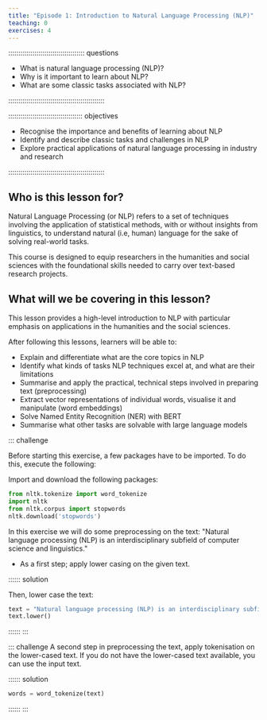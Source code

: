 ```yaml
---
title: "Episode 1: Introduction to Natural Language Processing (NLP)"
teaching: 0
exercises: 4
---
```


:::::::::::::::::::::::::::::::::::::: questions

- What is natural language processing (NLP)?
- Why is it important to learn about NLP?
- What are some classic tasks associated with NLP?

::::::::::::::::::::::::::::::::::::::::::::::::

::::::::::::::::::::::::::::::::::::: objectives

- Recognise the importance and benefits of learning about NLP
- Identify and describe classic tasks and challenges in NLP 
- Explore practical applications of natural language processing in industry and research

::::::::::::::::::::::::::::::::::::::::::::::::

## Who is this lesson for?
Natural Language Processing (or NLP) refers to a set of techniques involving the application of statistical methods, 
with or without insights from linguistics, to understand natural (i.e, human) language for the sake of solving real-world tasks.

This course is designed to equip researchers in the humanities and social sciences with the foundational
skills needed to carry over text-based research projects. 

## What will we be covering in this lesson?

This lesson provides a high-level introduction to NLP with particular emphasis on applications in the humanities and the social
sciences.

After following this lessons, learners will be able to:

- Explain and differentiate what are the core topics in NLP
- Identify what kinds of tasks NLP techniques excel at, and what are their limitations
- Summarise and apply the practical, technical steps involved in preparing text (preprocessing)
- Extract vector representations of individual words, visualise it and manipulate (word embeddings)
- Solve Named Entity Recognition (NER) with BERT
- Summarise what other tasks are solvable with large language models
 

::: challenge

Before starting this exercise, a few packages have to be imported. To do this, execute the following:

Import and download the following packages:
```python
from nltk.tokenize import word_tokenize
import nltk
from nltk.corpus import stopwords
nltk.download('stopwords')
```

In this exercise we will do some preprocessing on the text: 
"Natural language processing (NLP) is an interdisciplinary subfield of computer science and linguistics."

- As a first step; apply lower casing on the given text.

:::::: solution

Then, lower case the text:

```python
text = "Natural language processing (NLP) is an interdisciplinary subfield of computer science and linguistics."
text.lower()
```
::::::
:::

::: challenge
A second step in preprocessing the text, apply tokenisation on the lower-cased text.
If you do not have the lower-cased text available, you can use the input text.

:::::: solution

```python
words = word_tokenize(text)
```
::::::
:::